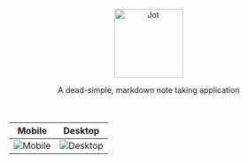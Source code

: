 <p align="center">
  <img alt="Jot" src="https://thenolans-apps-prod.s3.amazonaws.com/thenolansio/app_jot" width="124">
</p>

<div align="center">
  A dead-simple, markdown note taking application
</div>

<br/>

<br/>

|                                           Mobile                                           |                                           Desktop                                           |
| :----------------------------------------------------------------------------------------: | :-----------------------------------------------------------------------------------------: |
| ![Mobile](https://github.com/user-attachments/assets/606a81d5-5456-4d49-a6c0-2b041dae552b) | ![Desktop](https://github.com/user-attachments/assets/4adbd706-1404-48f4-8e94-d8d26617114f) |
